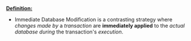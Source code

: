 <u>**Definition:**</u>
- Immediate Database Modification is a contrasting strategy where *changes made by* a *transaction* are **immediately applied** to the *actual database* *during* the transaction's *execution*.